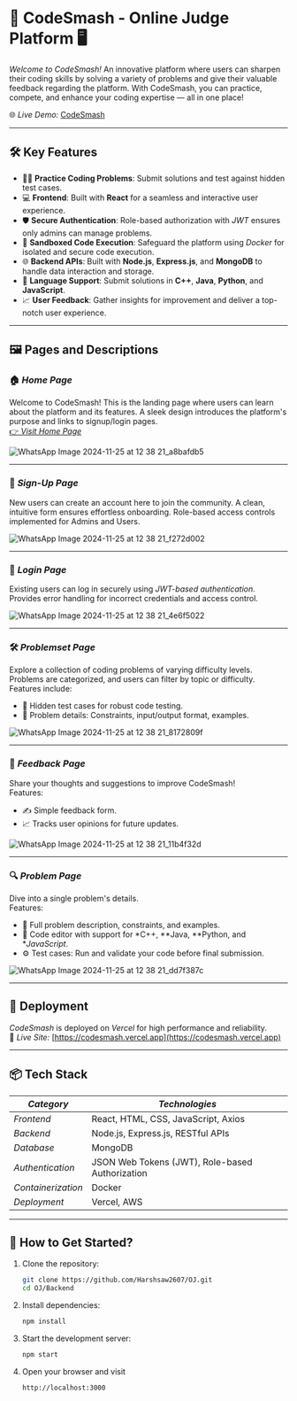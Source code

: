 # 🚀 CodeSmash - Online Judge Platform 🖥

*Welcome to CodeSmash!* An innovative platform where users can sharpen their coding skills by solving a variety of problems and give their valuable feedback regarding the platform. With CodeSmash, you can practice, compete, and enhance your coding expertise — all in one place!

🌐 *Live Demo:* [CodeSmash](https://codesmash.vercel.app)

---

## 🛠 Key Features

- 🧑‍💻 **Practice Coding Problems**: Submit solutions and test against hidden test cases.
- 💻 **Frontend**: Built with **React** for a seamless and interactive user experience.
- 🛡 **Secure Authentication**: Role-based authorization with *JWT* ensures only admins can manage problems.
- 🐋 **Sandboxed Code Execution**: Safeguard the platform using *Docker* for isolated and secure code execution.
- 🌐 **Backend APIs**: Built with **Node.js**, **Express.js**, and **MongoDB** to handle data interaction and storage.
- 🌟 **Language Support**: Submit solutions in **C++**, **Java**, **Python**, and **JavaScript**.
- 📈 **User Feedback**: Gather insights for improvement and deliver a top-notch user experience.

---

## 🖼 Pages and Descriptions

### 🏠 *Home Page*
Welcome to CodeSmash! This is the landing page where users can learn about the platform and its features. A sleek design introduces the platform's purpose and links to signup/login pages.  
[👉 *Visit Home Page*](https://codesmash.vercel.app)

![WhatsApp Image 2024-11-25 at 12 38 21_a8bafdb5](https://github.com/user-attachments/assets/a9181bea-31c3-47ff-b633-1cac70aceb98)

---

### 📝 *Sign-Up Page*
New users can create an account here to join the community. A clean, intuitive form ensures effortless onboarding. Role-based access controls implemented for Admins and Users.

![WhatsApp Image 2024-11-25 at 12 38 21_f272d002](https://github.com/user-attachments/assets/c8e43109-792c-43ce-ad5f-9dbd7ea465cb)

---

### 🔑 *Login Page*
Existing users can log in securely using *JWT-based authentication*. Provides error handling for incorrect credentials and access control.

![WhatsApp Image 2024-11-25 at 12 38 21_4e6f5022](https://github.com/user-attachments/assets/96c1c05a-cbb5-4829-b419-ac53c1ace8eb)

---

### 🛠 *Problemset Page*
Explore a collection of coding problems of varying difficulty levels. Problems are categorized, and users can filter by topic or difficulty.  
Features include:
- 🧪 Hidden test cases for robust code testing.
- 📂 Problem details: Constraints, input/output format, examples.

![WhatsApp Image 2024-11-25 at 12 38 21_8172809f](https://github.com/user-attachments/assets/04129cd4-62f1-4413-ac68-838aa60f8219)

---

### 💬 *Feedback Page*
Share your thoughts and suggestions to improve CodeSmash!  
Features:
- ✍ Simple feedback form.
- 📈 Tracks user opinions for future updates.
   
![WhatsApp Image 2024-11-25 at 12 38 21_11b4f32d](https://github.com/user-attachments/assets/6fd00ce5-e1a3-4693-8ae4-1fd5482a3306)

---

### 🔍 *Problem Page*
Dive into a single problem's details.  
Features:
- 📜 Full problem description, constraints, and examples.
- 📝 Code editor with support for *C++, **Java, **Python, and **JavaScript*.
- ⚙ Test cases: Run and validate your code before final submission.
 
![WhatsApp Image 2024-11-25 at 12 38 21_dd7f387c](https://github.com/user-attachments/assets/159f4edd-56c9-4a3d-92ec-83b812e64568)

---

## 🚀 Deployment

*CodeSmash* is deployed on *Vercel* for high performance and reliability.  
🔗 *Live Site:* [https://codesmash.vercel.app](https://codesmash.vercel.app)

---

## 📦 Tech Stack

| *Category*   | *Technologies*                                                                 |
|----------------|---------------------------------------------------------------------------------|
| *Frontend*   | React, HTML, CSS, JavaScript, Axios                                             |
| *Backend*    | Node.js, Express.js, RESTful APIs                                               |
| *Database*   | MongoDB                                                                        |
| *Authentication* | JSON Web Tokens (JWT), Role-based Authorization                             |
| *Containerization* | Docker                                                                   |
| *Deployment* | Vercel, AWS                                                                         |

---

## 🎉 How to Get Started?

1. Clone the repository:
   ```bash
   git clone https://github.com/Harshsaw2607/OJ.git
   cd OJ/Backend
2. Install dependencies:
   ```bash
   npm install
3. Start the development server:
    ```bash
    npm start
4. Open your browser and visit
   ```arduino
   http://localhost:3000

